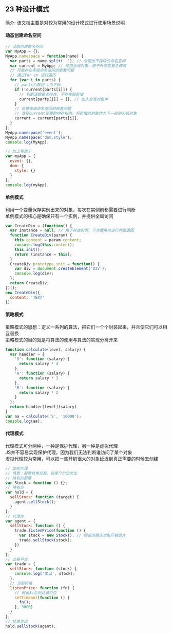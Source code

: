 ## 23 种设计模式

简介: 该文档主要是对较为常用的设计模式进行使用场景说明

#### 动态创建命名空间

```javascript
// 动态创建命名空间
var MyApp = {};
MyApp.namespace = function(name) {
  var parts = name.split('.'); // 分割出不同级的命名空间
  var current = MyApp; // 使用全局对象，便于外部变量名修改
  // 可能存在多级命名空间的嵌套问题
  // 通过for in 进行遍历
  for (var i in parts) {
    // parts为数组 i为下标
    if (!current[parts[i]]) {
      // 判断该键是否存在，不存在就新增
      current[parts[i]] = {}; // 加入全局对象中
    }
    // 处理多级命名空间的嵌套问题
    // 改变current变量的内存指向，将新增的对象作为下一级的父级对象
    current = current[parts[i]];
  }
};
MyApp.namespace('event');
MyApp.namespace('dom.style');
console.log(MyApp);

// 以上等效于
var myApp = {
  event: {},
  dom: {
    style: {}
  }
};
console.log(myApp);
```

#### 单例模式

利用一个变量保存实例出来的对象，每次在实例前都需要进行判断  
单例模式的核心是确保只有一个实例，并提供全局访问

```javascript
var CreateDiv = (function() {
  var instance = null; // 用于存放实例，下次使用时进行判断返回
  function CreateDiv(param) {
    this.content = param.content;
    console.log(this.content);
    this.init();
    return (instance = this);
  }
  CreateDiv.prototype.init = function() {
    var div = document.createElement('DIV');
    console.log(div);
  };
  return CreateDiv;
})();
new CreateDiv({
  content: 'TEXT'
});
```

#### 策略模式

策略模式的思想：定义一系列的算法，把它们一个个封装起来，并且使它们可以相互替换  
策略模式的目的就是将算法的使用与算法的实现分离开来  
```javascript
function calculate(level, salary) {
  var handler = {
    'S': function (salary) {
      return salary * 4
    },
    'A': function (salary) {
      return salary * 3
    },
    'B': function (salary) {
      return salary * 2
    }
  };
  return handler[level](salary)
}
var aa = calculate('S', '10000');
console.log(aa);
```

#### 代理模式
代理模式可分两种，一种是保护代理，另一种是虚拟代理  
JS并不容易实现保护代理，因为我们无法判断谁访问了某个对象  
虚拟代理较为常用，可以把一些开销很大的对象延迟到真正需要的时候去创建  
```javascript
// 虚拟代理
// 情景：股票挂单交易，在某个价位卖出
// 持有的股票
var Stock = function () {};
// 持有方
var hold = {
  sellStock: function (target) {
    agent.sellStock();
  }
};
// 代理方
var agent = {
  sellStock: function () {
    trade.listenPrice(function () {
      var stock = new Stock(); // 假设创建该对象开销很大
      trade.sellStock(stock);
    })
  }
};
// 交易平台
var trade = {
  sellStock: function (stock) {
    console.log('卖出', stock);
  },
  // 当前价格
  listenPrice: function (fn) {
    // 假设3s后到达该价位
    setTimeout(function () {
      fn();
    }, 3000)
  }
};
// 挂单卖出
hold.sellStock(agent);
```
